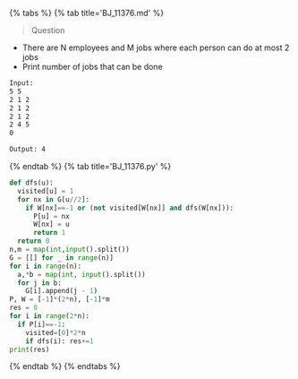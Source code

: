 {% tabs %}
{% tab title='BJ_11376.md' %}

> Question

* There are N employees and M jobs where each person can do at most 2 jobs
* Print number of jobs that can be done

```txt
Input:
5 5
2 1 2
2 1 2
2 1 2
2 4 5
0

Output: 4
```

{% endtab %}
{% tab title='BJ_11376.py' %}

```py
def dfs(u):
  visited[u] = 1
  for nx in G[u//2]:
    if W[nx]==-1 or (not visited[W[nx]] and dfs(W[nx])):
      P[u] = nx
      W[nx] = u
      return 1
  return 0
n,m = map(int,input().split())
G = [[] for _ in range(n)]
for i in range(n):
  a,*b = map(int, input().split())
  for j in b:
    G[i].append(j - 1)
P, W = [-1]*(2*n), [-1]*m
res = 0
for i in range(2*n):
  if P[i]==-1:
    visited=[0]*2*n
    if dfs(i): res+=1
print(res)
```

{% endtab %}
{% endtabs %}
